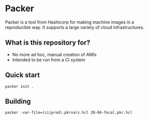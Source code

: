 # Packer

Packer is a tool from Hashicorp for making machine images in a reproducible way.
It supports a large variety of cloud infrastructures.

## What is this repository for?

* No more ad hoc, manual creation of AMIs
* Intended to be run from a CI system

## Quick start

`packer init .`

## Building

`packer -var-file=(ci|prod).pkrvars.hcl 20-04-focal.pkr.hcl`
